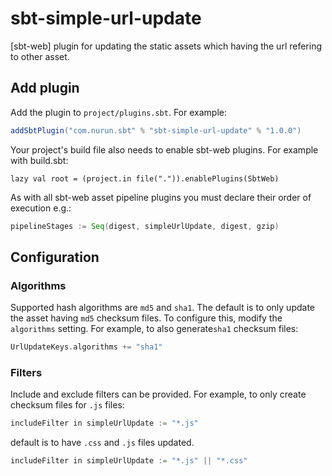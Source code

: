 sbt-simple-url-update
==========

[sbt-web] plugin for updating the static assets which having the url refering to other asset.


Add plugin
----------

Add the plugin to `project/plugins.sbt`. For example:

```scala
addSbtPlugin("com.nurun.sbt" % "sbt-simple-url-update" % "1.0.0")
```

Your project's build file also needs to enable sbt-web plugins. For example with build.sbt:

    lazy val root = (project.in file(".")).enablePlugins(SbtWeb)

As with all sbt-web asset pipeline plugins you must declare their order of execution e.g.:

```scala
pipelineStages := Seq(digest, simpleUrlUpdate, digest, gzip)
```

Configuration
-------------


### Algorithms

Supported hash algorithms are `md5` and `sha1`. The default is to only update the asset having
`md5` checksum files. To configure this, modify the `algorithms`
setting. For example, to also generate`sha1` checksum files:

```scala
UrlUpdateKeys.algorithms += "sha1"
```

### Filters

Include and exclude filters can be provided. For example, to only create
checksum files for `.js` files:

```scala
includeFilter in simpleUrlUpdate := "*.js"
```

default is to have `.css` and `.js` files updated.

```scala
includeFilter in simpleUrlUpdate := "*.js" || "*.css"
```
